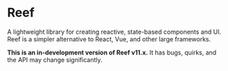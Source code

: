 # Reef
A lightweight library for creating reactive, state-based components and UI. Reef is a simpler alternative to React, Vue, and other large frameworks.

**This is an in-development version of Reef v11.x.** It has bugs, quirks, and the API may change significantly. 